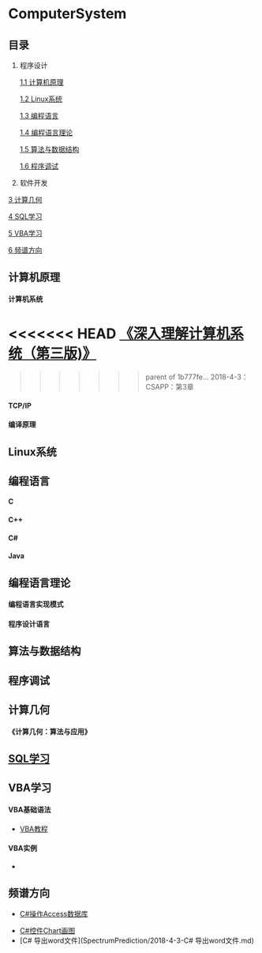 # ComputerSystem

## 目录 ##

1. 程序设计

	[1.1 计算机原理](#1.1)

	[1.2 Linux系统](#1.2)

	[1.3 编程语言]()

	[1.4 编程语言理论]()

	[1.5 算法与数据结构]()

	[1.6 程序调试]()

2. 软件开发

[3 计算几何](#3)

[4 SQL学习](#4)

[5 VBA学习](#5)

[6 频谱方向](#6)


<h2 id = "1.1">计算机原理 </h2>

#### 计算机系统 ####
<<<<<<< HEAD
[《深入理解计算机系统（第三版)》](CSAPP/CSAPP.md)
=======

>>>>>>> parent of 1b777fe... 2018-4-3：CSAPP：第3章

#### TCP/IP ####


#### 编译原理 ####

<h2 id = "1.2">Linux系统 </h2>

<h2 id = "1.3">编程语言 </h2>

#### C ####

#### C++ ####

#### C# ####

#### Java ####

<h2 id = "1.4">编程语言理论 </h2>

#### 编程语言实现模式 ####

#### 程序设计语言 ####

<h2 id = "1.5">算法与数据结构 </h2>


<h2 id = "1.6">程序调试 </h2>

<h2 id = "3">计算几何 </h2>

#### 《计算几何：算法与应用》 ####

<h2 id = "4"><a href = "https://github.com/lixin-heart/ComputerSystem/blob/master/SQL/2018-3-29-SQL%E5%9F%BA%E7%A1%80%E5%8F%8A%E5%AE%9E%E4%BE%8B.md">SQL学习 </a></h2>


<h2 id = "5"> VBA学习</h2>

#### VBA基础语法 ####

- [VBA教程](https://www.tutorialspoint.com/vba/index.htm)

#### VBA实例 ####

- ​

<h2 id = "6">频谱方向</h2>

+ [C#操作Access数据库](SpectrumPrediction/2018-3-28-C%23控件Chart画图.md)

- [C#控件Chart画图](SpectrumPrediction/2018-3-28-C#控件Chart画图.md)
- [C# 导出word文件](SpectrumPrediction/2018-4-3-C# 导出word文件.md)




